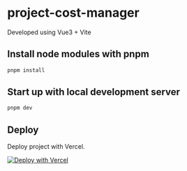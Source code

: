 # project-cost-manager

Developed using Vue3 + Vite

## Install node modules with pnpm
```bash
pnpm install
```

## Start up with local development server
```bash
pnpm dev
```

## Deploy

Deploy project with Vercel.

[![Deploy with Vercel](https://vercel.com/button)](https://vercel.com)
